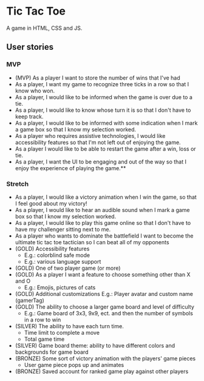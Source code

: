 # Tic Tac Toe

A game in HTML, CSS and JS.

## User stories

### MVP
- (MVP) As a player I want to store the number of wins that I've had 
- As a player, I want my game to recognize three ticks in a row so that I know who won.
- As a player, I would like to be informed when the game is over due to a tie.
- As a player, I would like to know whose turn it is so that I don't have to keep track.
- As a player, I would like to be informed with some indication when I mark a game box so that I know my selection worked.
- As a player who requires assistive technologies, I would like accessibility features so that I'm not left out of enjoying the game.
- As a player I would like to be able to restart the game after a win, loss or tie.
- As a player, I want the UI to be engaging and out of the way so that I enjoy the experience of playing the game.\*\*

### Stretch
- As a player, I would like a victory animation when I win the game, so that I feel good about my victory!
- As a player, I would like to hear an audible sound when I mark a game box so that I know my selection worked.
- As a player, I would like to play this game online so that I don't have to have my challenger sitting next to me.
- As a player who wants to dominate the battlefield I want to become the ultimate tic tac toe tactician so I can beat all of my opponents
- (GOLD) Accessibility features
    - E.g.: colorblind safe mode
    - E.g.: various language support
- (GOLD) One of two player game (or more)
- (GOLD) As a player I want a feature to choose something other than X and O
    - E.g.: Emojis, pictures of cats
- (GOLD) Additional customizations
    E.g.: Player avatar and custom name (gamerTag)
- (GOLD) The ability to choose a larger game board and level of difficulty
    - E.g.: Game board of 3x3, 9x9, ect. and then the number of symbols in a row to win
- (SILVER) The ability to have each turn time.
    - Time limit to complete a move
    - Total game time
- (SILVER) Game board theme: ability to have different colors and backgrounds for game board
- (BRONZE) Some sort of victory animation with the players' game pieces
    - User game piece pops up and animates
- (BRONZE) Saved account for ranked game play against other players
